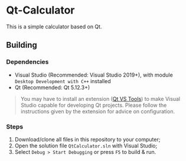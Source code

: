 # Qt-Calculator

This is a simple calculator based on Qt.

## Building

### Dependencies

- Visual Studio (Recommended: Visual Studio 2019+), with module `Desktop Development with C++` installed
- Qt (Recommended: Qt 5.12.3+)

> You may have to install an extension
> ([Qt VS Tools](https://marketplace.visualstudio.com/items?itemName=TheQtCompany.QtVisualStudioTools2019))
> to make Visual Studio capable for developing Qt projects. Please follow the
> instructions given by the extension for advice on configuration.

### Steps

1. Download/clone all files in this repository to your computer;
2. Open the solution file `QtCalculator.sln` with Visual Studio;
3. Select `Debug > Start Debugging` or press `F5` to build & run.
